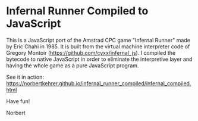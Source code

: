 # Infernal Runner Compiled to JavaScript

This is a JavaScript port of the Amstrad CPC game "Infernal Runner" made by Eric Chahi in 1985.
It is built from the virtual machine interpreter code of Gregory Montoir (https://github.com/cyxx/infernal_js).
I compiled the bytecode to native JavaScript in order to eliminate the interpretive layer and having the whole game as a pure JavaScript program.

See it in action: https://norbertkehrer.github.io/infernal_runner_compiled/infernal_compiled.html

Have fun!

Norbert
